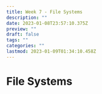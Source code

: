 ```yaml
---
title: Week 7 - File Systems
description: ""
date: 2023-01-08T23:57:10.375Z
preview: ""
draft: false
tags: ""
categories: ""
lastmod: 2023-01-09T01:34:10.458Z
---
```

# File Systems